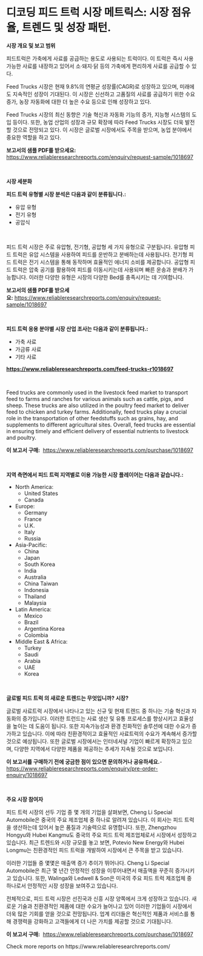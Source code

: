 <p><h1>디코딩 피드 트럭 시장 메트릭스: 시장 점유율, 트렌드 및 성장 패턴.</h1></p><p><strong>시장 개요 및 보고 범위</strong></p>
<p><p>피드트럭은 가축에게 사료를 공급하는 용도로 사용되는 트럭이다. 이 트럭은 즉시 사용 가능한 사료를 내장하고 있어서 소·돼지·닭 등의 가축에게 편리하게 사료를 공급할 수 있다. </p><p>Feed Trucks 시장은 현재 9.8%의 연평균 성장률(CAGR)로 성장하고 있으며, 미래에도 지속적인 성장이 기대된다. 이 시장은 신선하고 고품질의 사료를 공급하기 위한 수요 증가, 농장 자동화에 대한 더 높은 수요 등으로 인해 성장하고 있다. </p><p>Feed Trucks 시장의 최신 동향은 기술 혁신과 자동화 기능의 증가, 지능형 시스템의 도입 등이다. 또한, 농업 산업의 성장과 규모 확장에 따라 Feed Trucks 시장도 더욱 발전할 것으로 전망되고 있다. 이 시장은 글로벌 시장에서도 주목을 받으며, 농업 분야에서 중요한 역할을 하고 있다.</p></p>
<p><strong>보고서의 샘플 PDF를 받으세요:</strong> <a href="https://www.reliableresearchreports.com/enquiry/request-sample/1018697">https://www.reliableresearchreports.com/enquiry/request-sample/1018697</a></p>
<p>&nbsp;</p>
<p><strong>시장 세분화</strong></p>
<p><strong>피드 트럭 유형별 시장 분석은 다음과 같이 분류됩니다.:</strong></p>
<p><ul><li>유압 유형</li><li>전기 유형</li><li>공압식</li></ul></p>
<p>&nbsp;</p>
<p><p>피드 트럭 시장은 주로 유압형, 전기형, 공압형 세 가지 유형으로 구분됩니다. 유압형 피드 트럭은 유압 시스템을 사용하여 피드를 운반하고 분배하는데 사용됩니다. 전기형 피드 트럭은 전기 시스템을 통해 동작하며 효율적인 에너지 소비를 제공합니다. 공압형 피드 트럭은 압축 공기를 활용하여 피드를 이동시키는데 사용되며 빠른 운송과 분배가 가능합니다. 이러한 다양한 유형은 시장의 다양한 Bed를 충족시키는 데 기여합니다.</p></p>
<p><strong>보고서의 샘플 PDF를 받으세요:</strong>&nbsp;<a href="https://www.reliableresearchreports.com/enquiry/request-sample/1018697">https://www.reliableresearchreports.com/enquiry/request-sample/1018697</a></p>
<p>&nbsp;</p>
<p><strong> 피드 트럭 응용 분야별 시장 산업 조사는 다음과 같이 분류됩니다.:</strong></p>
<p><ul><li>가축 사료</li><li>가금류 사료</li><li>기타 사료</li></ul></p>
<p><strong><a href="https://www.reliableresearchreports.com/feed-trucks-r1018697">https://www.reliableresearchreports.com/feed-trucks-r1018697</a></strong></p>
<p>&nbsp;</p>
<p><p>Feed trucks are commonly used in the livestock feed market to transport feed to farms and ranches for various animals such as cattle, pigs, and sheep. These trucks are also utilized in the poultry feed market to deliver feed to chicken and turkey farms. Additionally, feed trucks play a crucial role in the transportation of other feedstuffs such as grains, hay, and supplements to different agricultural sites. Overall, feed trucks are essential in ensuring timely and efficient delivery of essential nutrients to livestock and poultry.</p></p>
<p><strong>이 보고서 구매:</strong>&nbsp; <a href="https://www.reliableresearchreports.com/purchase/1018697">https://www.reliableresearchreports.com/purchase/1018697</a></p>
<p>&nbsp;</p>
<p><strong>지역 측면에서 피드 트럭 지역별로 이용 가능한 시장 플레이어는 다음과 같습니다.:</strong></p>
<p><ul>
    <li>
        North America:
        <ul>
            <li>United States</li>
            <li>Canada</li>
        </ul>
    </li>
    <li>
        Europe:
        <ul>
            <li>Germany</li>
            <li>France</li>
            <li>U.K.</li>
            <li>Italy</li>
            <li>Russia</li>
        </ul>
    </li>
    <li>
        Asia-Pacific:
        <ul>
            <li>China</li>
            <li>Japan</li>
            <li>South Korea</li>
            <li>India</li>
            <li>Australia</li>
            <li>China Taiwan</li>
            <li>Indonesia</li>
            <li>Thailand</li>
            <li>Malaysia</li>
        </ul>
    </li>
    <li>
        Latin America:
        <ul>
            <li>Mexico</li>
            <li>Brazil</li>
            <li>Argentina Korea</li>
            <li>Colombia</li>
        </ul>
    </li>
    <li>
        Middle East & Africa:
        <ul>
            <li>Turkey</li>
            <li>Saudi</li>
            <li>Arabia</li>
            <li>UAE</li>
            <li>Korea</li>
        </ul>
    </li>
    </ul></p>
<p>&nbsp;</p>
<p><strong>글로벌 피드 트럭 의 새로운 트렌드는 무엇입니까? 시장?</strong></p>
<p><p>글로벌 사료트럭 시장에서 나타나고 있는 신규 및 현재 트렌드 중 하나는 기술 혁신과 자동화의 증가입니다. 이러한 트런드는 사료 생산 및 유통 프로세스를 향상시키고 효율성을 높이는 데 도움이 됩니다. 또한 지속가능성과 환경 친화적인 솔루션에 대한 수요가 증가하고 있습니다. 이에 따라 친환경적이고 효율적인 사료트럭의 수요가 계속해서 증가할 것으로 예상됩니다. 또한 글로벌 시장에서는 인터네셔널 기업이 빠르게 확장하고 있으며, 다양한 지역에서 다양한 제품을 제공하는 추세가 지속될 것으로 보입니다.</p></p>
<p><strong>이 보고서를 구매하기 전에 궁금한 점이 있으면 문의하거나 공유하세요.</strong>- <a href="https://www.reliableresearchreports.com/enquiry/pre-order-enquiry/1018697">https://www.reliableresearchreports.com/enquiry/pre-order-enquiry/1018697</a></p>
<p>&nbsp;</p>
<p><strong>주요 시장 참여자</strong></p>
<p><p>피드 트럭 시장의 선두 기업 중 몇 개의 기업을 살펴보면, Cheng Li Special Automobile은 중국의 주요 제조업체 중 하나로 알려져 있습니다. 이 회사는 피드 트럭을 생산하는데 있어서 높은 품질과 기술력으로 유명합니다. 또한, Zhengzhou Hongyu와 Hubei Kangmu도 중국의 주요 피드 트럭 제조업체로서 시장에서 성장하고 있습니다. 최근 트렌드와 시장 규모를 놓고 보면, Potevio New Energy와 Hubei Longmu는 친환경적인 피드 트럭을 개발하여 시장에서 큰 주목을 받고 있습니다.</p><p>이러한 기업들 중 몇몇은 매출액 증가 추이가 뛰어나다. Cheng Li Special Automobile은 최근 몇 년간 안정적인 성장을 이루어내면서 매출액을 꾸준히 증가시키고 있습니다. 또한, Walinga와 Ledwell & Son은 미국의 주요 피드 트럭 제조업체 중 하나로서 안정적인 시장 성장을 보여주고 있습니다.</p><p>전체적으로, 피드 트럭 시장은 선진국과 신흥 시장 양쪽에서 크게 성장하고 있습니다. 새로운 기술과 친환경적인 제품에 대한 수요가 늘어나고 있어 이러한 기업들이 시장에서 더욱 많은 기회를 얻을 것으로 전망됩니다. 업계 리더들은 혁신적인 제품과 서비스를 통해 경쟁력을 강화하고 고객들에게 더 나은 가치를 제공할 것으로 기대됩니다.</p></p>
<p><strong>이 보고서 구매:</strong>&nbsp;&nbsp;<a href="https://www.reliableresearchreports.com/purchase/1018697">https://www.reliableresearchreports.com/purchase/1018697</a></p>
<p>Check more reports on https://www.reliableresearchreports.com/</p>